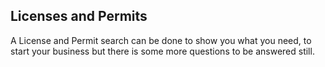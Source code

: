 ## Licenses and Permits

A License and Permit search can be done to show you what you need, to start your business but there is some more questions to be answered still.
